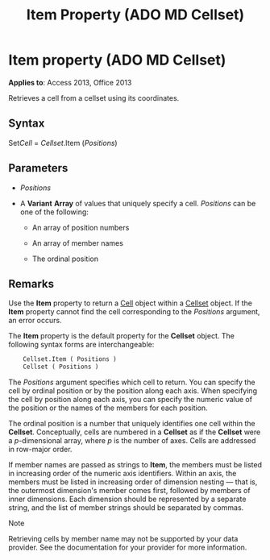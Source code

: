 ﻿---
title: Item Property (ADO MD Cellset)
TOCTitle: Item Property (ADO MD Cellset)
ms:assetid: 47510643-47af-0bfd-dc1f-ab984057bcd3
ms:mtpsurl: https://msdn.microsoft.com/library/JJ249220(v=office.15)
ms:contentKeyID: 48544595
ms.date: 09/18/2015
mtps_version: v=office.15
---

# Item property (ADO MD Cellset)

**Applies to**: Access 2013, Office 2013

Retrieves a cell from a cellset using its coordinates.

## Syntax

Set*Cell* = *Cellset*.Item (*Positions*)

## Parameters

- *Positions*

- A **Variant** **Array** of values that uniquely specify a cell. *Positions* can be one of the following:
    
  - An array of position numbers
    
  - An array of member names
    
  - The ordinal position

## Remarks

Use the **Item** property to return a [Cell](cell-object-ado-md.md) object within a [Cellset](cellset-object-ado-md.md) object. If the **Item** property cannot find the cell corresponding to the *Positions* argument, an error occurs.

The **Item** property is the default property for the **Cellset** object. The following syntax forms are interchangeable:

```vb
    Cellset.Item ( Positions )
    Cellset ( Positions )
```

The *Positions* argument specifies which cell to return. You can specify the cell by ordinal position or by the position along each axis. When specifying the cell by position along each axis, you can specify the numeric value of the position or the names of the members for each position.

The ordinal position is a number that uniquely identifies one cell within the **Cellset**. Conceptually, cells are numbered in a **Cellset** as if the **Cellset** were a *p*-dimensional array, where *p* is the number of axes. Cells are addressed in row-major order.

If member names are passed as strings to **Item**, the members must be listed in increasing order of the numeric axis identifiers. Within an axis, the members must be listed in increasing order of dimension nesting — that is, the outermost dimension's member comes first, followed by members of inner dimensions. Each dimension should be represented by a separate string, and the list of member strings should be separated by commas.


> [!NOTE]
> Retrieving cells by member name may not be supported by your data provider. See the documentation for your provider for more information.


